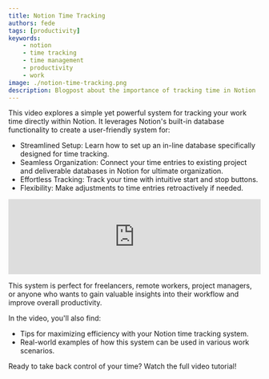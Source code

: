 ```yaml
---
title: Notion Time Tracking
authors: fede
tags: [productivity]
keywords: 
    - notion
    - time tracking
    - time management
    - productivity
    - work
image: ./notion-time-tracking.png
description: Blogpost about the importance of tracking time in Notion
---
```


This video explores a simple yet powerful system for tracking your work time directly within Notion. 
It leverages Notion's built-in database functionality to create a user-friendly system for:
* Streamlined Setup: Learn how to set up an in-line database specifically designed for time tracking.
* Seamless Organization: Connect your time entries to existing project and deliverable databases in Notion for ultimate organization.
* Effortless Tracking: Track your time with intuitive start and stop buttons.
* Flexibility: Make adjustments to time entries retroactively if needed.

<iframe width="100%" class="youtube-video" src="https://www.youtube.com/embed/KAUN3EzZOA8?si=1EuVv-RI5hbS3mYs" title="YouTube video player" frameborder="0" allow="accelerometer; autoplay; clipboard-write; encrypted-media; gyroscope; picture-in-picture; web-share" allowfullscreen></iframe>

<!--truncate-->

This system is perfect for freelancers, remote workers, project managers, or anyone who wants to gain valuable insights into their workflow and improve overall productivity.

In the video, you'll also find:
* Tips for maximizing efficiency with your Notion time tracking system.
* Real-world examples of how this system can be used in various work scenarios.

Ready to take back control of your time? Watch the full video tutorial!